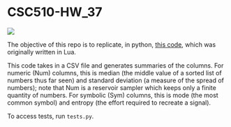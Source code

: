 # CSC510-HW_37
<a href="https://github.com/Nikhil1912/CSC510-HW_37/main/LICENSE.md"><img src="https://img.shields.io/github/license/Nikhil1912/CSC510-HW_37?style=plastic" /></a>

The objective of this repo is to replicate, in python, [this code](https://github.com/txt/se22/blob/main/etc/pdf/csv.pdf), which was originally written in Lua. 

This code takes in a CSV file and generates summaries of the columns. For numeric (Num) columns, this is median (the middle value of a sorted list of numbers thus far seen) and standard deviation (a measure of the spread of numbers); note that Num is a reservoir sampler which keeps only a finite quantity of numbers. For symbolic (Sym) columns, this is mode (the most common symbol) and entropy (the effort required to recreate a signal). 

To access tests, run `tests.py`. 
